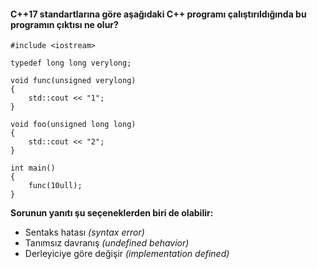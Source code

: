 #### C++17 standartlarına göre aşağıdaki C++ programı çalıştırıldığında bu programın çıktısı ne olur?


```
#include <iostream> 
 
typedef long long verylong;
 
void func(unsigned verylong)
{
	std::cout << "1";
}
 
void foo(unsigned long long) 
{
	std::cout << "2";
}
 
int main()
{
	func(10ull);
}
```

__Sorunun yanıtı şu seçeneklerden biri de olabilir:__

+ Sentaks hatası *(syntax error)*
+ Tanımsız davranış *(undefined behavior)*
+ Derleyiciye göre değişir *(implementation defined)*
